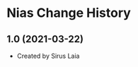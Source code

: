 Nias Change History
====================

1.0 (2021-03-22)
----------------
* Created by Sirus Laia
